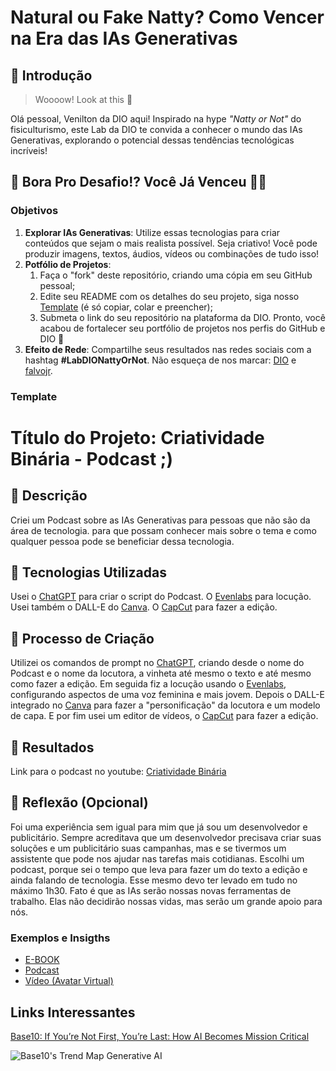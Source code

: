 # Natural ou Fake Natty? Como Vencer na Era das IAs Generativas

## 🚀 Introdução

> Woooow! Look at this 👀

Olá pessoal, Venilton da DIO aqui! Inspirado na hype _"Natty or Not"_ do fisiculturismo, este Lab da DIO te convida a conhecer o mundo das IAs Generativas, explorando o potencial dessas tendências tecnológicas incríveis!

## 🎯 Bora Pro Desafio!? Você Já Venceu 💪🤓

### Objetivos

1. **Explorar IAs Generativas**: Utilize essas tecnologias para criar conteúdos que sejam o mais realista possível. Seja criativo! Você pode produzir imagens, textos, áudios, vídeos ou combinações de tudo isso!
1. **Potfólio de Projetos**:
    1. Faça o "fork" deste repositório, criando uma cópia em seu GitHub pessoal;
    2. Edite seu README com os detalhes do seu projeto, siga nosso [Template](#template) (é só copiar, colar e preencher);
    3. Submeta o link do seu repositório na plataforma da DIO. Pronto, você acabou de fortalecer seu portfólio de projetos nos perfis do GitHub e DIO 🚀
1. **Efeito de Rede**: Compartilhe seus resultados nas redes sociais com a hashtag **#LabDIONattyOrNot**. Não esqueça de nos marcar: [DIO](https://www.linkedin.com/school/dio-makethechange) e [falvojr](https://www.linkedin.com/in/falvojr).

### Template


# Título do Projeto: Criatividade Binária - Podcast  ;)

## 📒 Descrição
Criei um Podcast sobre as IAs Generativas para pessoas que não são da área de tecnologia.
para que possam conhecer mais sobre o tema e como qualquer pessoa pode se beneficiar
dessa tecnologia.

## 🤖 Tecnologias Utilizadas
Usei o [ChatGPT](https://chat.openai.com/) para criar o script do Podcast. 
O [Evenlabs](https://elevenlabs.io/) para locução.
Usei também o DALL-E do [Canva](https://www.canva.com/).
O [CapCut](https://www.capcut.com/pt-br/tools/online-video-editor?ad_platform_id=googleadwords_int&pid=348188&af_c_id=20528148419&af_adset_id=161789759028&af_ad_id=673134924436&af_keywords=kwd-1488524762794&keyword_name=capcut&matchtype=p&af_channel=g&placement=&target=&gclid=CjwKCAiA-P-rBhBEEiwAQEXhHywnP7OkEAvzrl67j-p_0JdXJT1TRQKOnPCJVzLM-TXzENGemenKWRoCzJMQAvD_BwE) para fazer a edição.

## 🧐 Processo de Criação
Utilizei os comandos de prompt no [ChatGPT](https://chat.openai.com/), criando desde o nome do Podcast e o nome da locutora, a vinheta
até mesmo o texto e até mesmo como fazer a edição.
Em seguida fiz a locução usando o [Evenlabs](https://elevenlabs.io/), configurando aspectos de uma voz feminina e mais jovem.
Depois o DALL-E integrado no [Canva](https://www.canva.com/) para fazer a "personificação" da locutora e um modelo de capa.
E por fim usei um editor de vídeos, o [CapCut](https://www.capcut.com/pt-br/tools/online-video-editor?ad_platform_id=googleadwords_int&pid=348188&af_c_id=20528148419&af_adset_id=161789759028&af_ad_id=673134924436&af_keywords=kwd-1488524762794&keyword_name=capcut&matchtype=p&af_channel=g&placement=&target=&gclid=CjwKCAiA-P-rBhBEEiwAQEXhHywnP7OkEAvzrl67j-p_0JdXJT1TRQKOnPCJVzLM-TXzENGemenKWRoCzJMQAvD_BwE) para fazer a edição.

## 🚀 Resultados
Link para o podcast no youtube:
[Criatividade Binária](https://youtu.be/56Orm1v5Fjo)

## 💭 Reflexão (Opcional)
Foi uma experiência sem igual para mim que já sou um desenvolvedor e publicitário.
Sempre acreditava que um desenvolvedor precisava criar suas soluções e um publicitário
suas campanhas, mas e se tivermos um assistente que pode nos ajudar nas tarefas mais
cotidianas.
Escolhi um podcast, porque sei o tempo que leva para fazer um do texto a edição
e ainda falando de tecnologia. Esse mesmo devo ter levado em tudo no máximo 1h30.
Fato é que as IAs serão nossas novas ferramentas de trabalho. Elas não decidirão
nossas vidas, mas serão um grande apoio para nós.

### Exemplos e Insigths

- [E-BOOK](/exemplos/E-BOOK.md)
- [Podcast](/exemplos/PODCAST.md)
- [Vídeo (Avatar Virtual)](/exemplos/VIDEO.md)

## Links Interessantes

[Base10: If You’re Not First, You’re Last: How AI Becomes Mission Critical](https://base10.vc/post/generative-ai-mission-critical/)

![Base10's Trend Map Generative AI](https://github.com/digitalinnovationone/lab-natty-or-not/assets/730492/f4df26e8-f8f7-4419-8252-c69d73ea930c)
